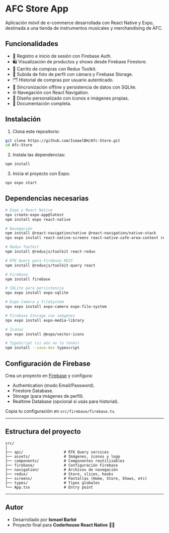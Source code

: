 # AFC Store App

Aplicación móvil de e-commerce desarrollada con React Native y Expo, destinada a una tienda de instrumentos musicales y merchandising de AFC.

## Funcionalidades

- 🔐 Registro e inicio de sesión con Firebase Auth.
- 🛍️ Visualización de productos y shows desde Firebase Firestore.
- 🛒 Carrito de compras con Redux Toolkit.
- 📸 Subida de foto de perfil con cámara y Firebase Storage.
- 🗂️ Historial de compras por usuario autenticado.
- 📶 Sincronización offline y persistencia de datos con SQLite.
- 🌐 Navegación con React Navigation.
- 💅 Diseño personalizado con íconos e imágenes propias.
- 🧾 Documentación completa.

## Instalación

1. Clona este repositorio:
```bash
git clone https://github.com/IsmaelBH/Afc-Store.git
cd Afc-Store
```

2. Instala las dependencias:
```bash
npm install
```

3. Inicia el proyecto con Expo:
```bash
npx expo start
```

## Dependencias necesarias

```bash
# Expo y React Native
npx create-expo-app@latest
npm install expo react-native

# Navegación
npm install @react-navigation/native @react-navigation/native-stack
npx expo install react-native-screens react-native-safe-area-context react-native-gesture-handler react-native-reanimated

# Redux Toolkit
npm install @reduxjs/toolkit react-redux

# RTK Query para Firebase REST
npm install @reduxjs/toolkit-query react

# Firebase
npm install firebase

# SQLite para persistencia
npx expo install expo-sqlite

# Expo Camera y FileSystem
npx expo install expo-camera expo-file-system

# Firebase Storage con imágenes
npx expo install expo-media-library

# Íconos
npx expo install @expo/vector-icons

# TypeScript (si aún no lo tenés)
npm install --save-dev typescript
```

## Configuración de Firebase

Crea un proyecto en [Firebase](https://console.firebase.google.com/) y configura:

- Authentication (modo Email/Password).
- Firestore Database.
- Storage (para imágenes de perfil).
- Realtime Database (opcional si usás para historial).

Copia tu configuración en `src/firebase/firebase.ts`.

---

## Estructura del proyecto

```
src/
│
├── api/                  # RTK Query services
├── assets/               # Imágenes, íconos y logo
├── components/           # Componentes reutilizables
├── firebase/             # Configuración Firebase
├── navigation/           # Archivos de navegación
├── redux/                # Store, slices, hooks
├── screens/              # Pantallas (Home, Store, Shows, etc)
├── types/                # Tipos globales
└── App.tsx               # Entry point
```

---

## Autor

- Desarrollado por **Ismael Barbé**
- Proyecto final para **Coderhouse React Native** 🧑‍💻